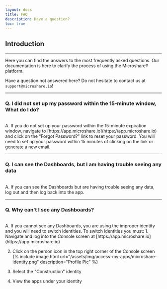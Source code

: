```yaml
---
layout: docs
title: FAQ
description: Have a question?
toc: true
---
```



## Introduction
---------------------------------------

Here you can find the answers to the most frequently asked questions. Our documentation is here to clarify the process of using the Microshare® platform. 

Have a question not answered here? Do not hesitate to contact us at `support@microshare.io`!

---------------------------------------

### Q. I did not set up my password within the 15-minute window, What do I do?
<br>
A. If you do not set up your password within the 15-minute expiration window, navigate to [https://app.microshare.io](https://app.microshare.io) and click on the “Forgot Password?” link to reset your password.  You will need to set up your password within 15 minutes of clicking on the link or generate a new email.
<br>

---------------------------------------


### Q. I can see the Dashboards, but I am having trouble seeing any data 
<br>
A.  If you can see the Dashboards but are having trouble seeing any data, log out and then log back into the app.
<br>

---------------------------------------

### Q. Why can't I see any Dashboards?
<br>
A.  If you cannot see any Dashboards, you are using the improper identity and you will need to switch identities. To switch identities you must:
1. Navigate and log into the Console screen at [https://app.microshare.io](https://app.microshare.io)

2. Click on the person icon in the top right corner of the Console screen
{% include image.html url="/assets/img/access-my-apps/microshare-identity.png" description="Profile Pic" %}
3. Select the "Construction" identity

4. View the apps under your identity
<br>

